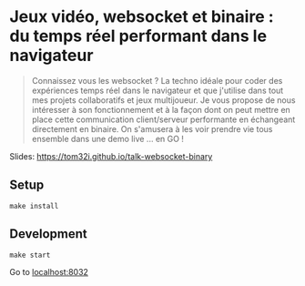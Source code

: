 # Jeux vidéo, websocket et binaire : du temps réel performant dans le navigateur

> Connaissez vous les websocket ? La techno idéale pour coder des expériences temps réel dans le navigateur et que j'utilise dans tout mes projets collaboratifs et jeux multijoueur.
> Je vous propose de nous intéresser à son fonctionnement et à la façon dont on peut mettre en place cette communication client/serveur performante en échangeant directement en binaire.
> On s'amusera à les voir prendre vie tous ensemble dans une demo live ... en GO !


Slides: https://tom32i.github.io/talk-websocket-binary

## Setup

    make install

## Development

    make start

Go to [localhost:8032](http://localhost:8032)
